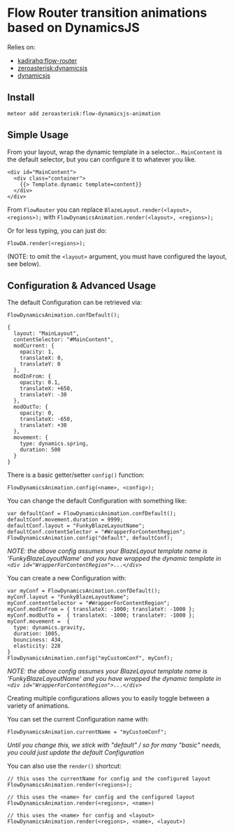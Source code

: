 # Flow Router transition animations based on DynamicsJS

Relies on:

* [kadirahq:flow-router](https://github.com/kadirahq/flow-router)
* [zeroasterisk:dynamicsjs](http://dynamicsjs.com/)
 * [dynamicsjs](http://dynamicsjs.com/)

## Install

    meteor add zeroasterisk:flow-dynamicsjs-animation

## Simple Usage

From your layout, wrap the dynamic template in a selector...
`MainContent` is the default selector, but you can configure it to whatever you like.

    <div id="MainContent">
      <div class="container">
        {{> Template.dynamic template=content}}
      </div>
    </div>

From `FlowRouter` you can replace
`BlazeLayout.render(<layout>, <regions>);`
with
`FlowDynamicsAnimation.render(<layout>, <regions>);`

Or for less typing, you can just do:

`FlowDA.render(<regions>);`

(NOTE: to omit the `<layout>` argument, you must have configured the layout,
see below).

## Configuration & Advanced Usage

The default Configuration can be retrieved via:

    FlowDynamicsAnimation.confDefault();

    {
      layout: "MainLayout",
      contentSelector: "#MainContent",
      modCurrent: {
        opacity: 1,
        translateX: 0,
        translateY: 0
      },
      modInFrom: {
        opacity: 0.1,
        translateX: +650,
        translateY: -30
      },
      modOutTo: {
        opacity: 0,
        translateX: -650,
        translateY: +30
      },
      movement: {
        type: dynamics.spring,
        duration: 500
      }
    }

There is a basic getter/setter `config()` function:

    FlowDynamicsAnimation.config(<name>, <config>);

You can change the default Configuration with something like:

    var defaultConf = FlowDynamicsAnimation.confDefault();
    defaultConf.movement.duration = 9999;
    defaultConf.layout = "FunkyBlazeLayoutName";
    defaultConf.contentSelector = "#WrapperForContentRegion";
    FlowDynamicsAnimation.config("default", defaultConf);

_NOTE: the above config assumes your BlazeLayout template name is
'FunkyBlazeLayoutName' and you have wrapped the dynamic template in `<div
id="WrapperForContentRegion">...</div>`_

You can create a new Configuration with:

    var myConf = FlowDynamicsAnimation.confDefault();
    myConf.layout = "FunkyBlazeLayoutName";
    myConf.contentSelector = "#WrapperForContentRegion";
    myConf.modInFrom = { translateX: -1000; translateY: -1000 };
    myConf.modOutTo =  { translateX: -1000; translateY: -1000 };
    myConf.movement =  {
      type: dynamics.gravity,
      duration: 1085,
      bounciness: 434,
      elasticity: 228
    }
    FlowDynamicsAnimation.config("myCustomConf", myConf);

_NOTE: the above config assumes your BlazeLayout template name is
'FunkyBlazeLayoutName' and you have wrapped the dynamic template in `<div
id="WrapperForContentRegion">...</div>`_

Creating multiple configurations allows you to easily toggle between a variety
of animations.

You can set the current Configuration name with:

    FlowDynamicsAnimation.currentName = "myCustomConf";

_Until you change this, we stick with "default" / so for many "basic" needs,
you could just update the default Configuration_

You can also use the `render()` shortcut:

    // this uses the currentName for config and the configured layout
    FlowDynamicsAnimation.render(<regions>);

    // this uses the <name> for config and the configured layout
    FlowDynamicsAnimation.render(<regions>, <name>)

    // this uses the <name> for config and <layout>
    FlowDynamicsAnimation.render(<regions>, <name>, <layout>)


